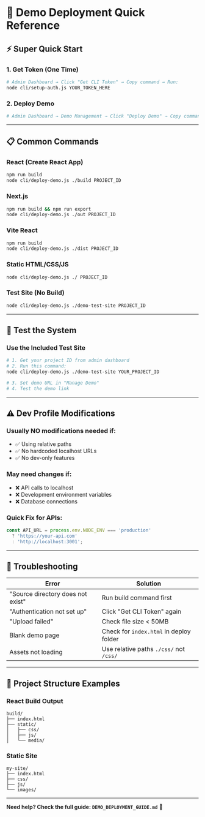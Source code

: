 # 🚀 Demo Deployment Quick Reference

## ⚡ Super Quick Start

### 1. Get Token (One Time)
```bash
# Admin Dashboard → Click "Get CLI Token" → Copy command → Run:
node cli/setup-auth.js YOUR_TOKEN_HERE
```

### 2. Deploy Demo
```bash
# Admin Dashboard → Demo Management → Click "Deploy Demo" → Copy command
```

---

## 📋 Common Commands

### React (Create React App)
```bash
npm run build
node cli/deploy-demo.js ./build PROJECT_ID
```

### Next.js
```bash
npm run build && npm run export
node cli/deploy-demo.js ./out PROJECT_ID
```

### Vite React
```bash
npm run build
node cli/deploy-demo.js ./dist PROJECT_ID
```

### Static HTML/CSS/JS
```bash
node cli/deploy-demo.js ./ PROJECT_ID
```

### Test Site (No Build)
```bash
node cli/deploy-demo.js ./demo-test-site PROJECT_ID
```

---

## 🎯 Test the System

### Use the Included Test Site
```bash
# 1. Get your project ID from admin dashboard
# 2. Run this command:
node cli/deploy-demo.js ./demo-test-site YOUR_PROJECT_ID

# 3. Set demo URL in "Manage Demo"
# 4. Test the demo link
```

---

## ⚠️ Dev Profile Modifications

### Usually NO modifications needed if:
- ✅ Using relative paths
- ✅ No hardcoded localhost URLs  
- ✅ No dev-only features

### May need changes if:
- ❌ API calls to localhost
- ❌ Development environment variables
- ❌ Database connections

### Quick Fix for APIs:
```javascript
const API_URL = process.env.NODE_ENV === 'production' 
  ? 'https://your-api.com' 
  : 'http://localhost:3001';
```

---

## 🔧 Troubleshooting

| Error | Solution |
|-------|----------|
| "Source directory does not exist" | Run build command first |
| "Authentication not set up" | Click "Get CLI Token" again |
| "Upload failed" | Check file size < 50MB |
| Blank demo page | Check for `index.html` in deploy folder |
| Assets not loading | Use relative paths `./css/` not `/css/` |

---

## 📁 Project Structure Examples

### React Build Output
```
build/
├── index.html
├── static/
│   ├── css/
│   ├── js/
│   └── media/
```

### Static Site
```
my-site/
├── index.html
├── css/
├── js/
└── images/
```

---

**Need help? Check the full guide: `DEMO_DEPLOYMENT_GUIDE.md`** 📖
